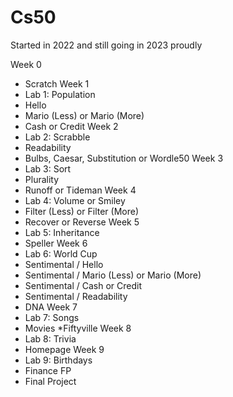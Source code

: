 # Cs50
Started in 2022 and still going in 2023 proudly

Week 0
 * Scratch
Week 1
 * Lab 1: Population
 * Hello
 * Mario (Less) or Mario (More)
 * Cash or Credit
Week 2
 * Lab 2: Scrabble
 * Readability
 * Bulbs, Caesar, Substitution or Wordle50
Week 3
 * Lab 3: Sort
 * Plurality
 * Runoff or Tideman
Week 4
 * Lab 4: Volume or Smiley
 * Filter (Less) or Filter (More)
 * Recover or Reverse
Week 5
 * Lab 5: Inheritance
 * Speller
Week 6
 * Lab 6: World Cup
 * Sentimental / Hello
 * Sentimental / Mario (Less) or Mario (More)
 * Sentimental / Cash or Credit
 * Sentimental / Readability
 * DNA
Week 7
 * Lab 7: Songs
 * Movies
 *Fiftyville
Week 8
 * Lab 8: Trivia
 * Homepage
Week 9
 * Lab 9: Birthdays
 * Finance
FP
 * Final Project
